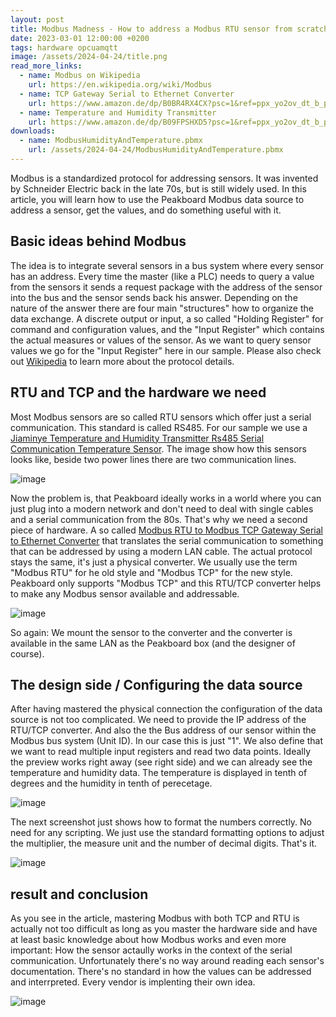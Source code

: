 ```yaml
---
layout: post
title: Modbus Madness - How to address a Modbus RTU sensor from scratch  
date: 2023-03-01 12:00:00 +0200
tags: hardware opcuamqtt
image: /assets/2024-04-24/title.png
read_more_links:
  - name: Modbus on Wikipedia
    url: https://en.wikipedia.org/wiki/Modbus
  - name: TCP Gateway Serial to Ethernet Converter
    url: https://www.amazon.de/dp/B0BR4RX4CX?psc=1&ref=ppx_yo2ov_dt_b_product_details
  - name: Temperature and Humidity Transmitter
    url: https://www.amazon.de/dp/B09FPSHXD5?psc=1&ref=ppx_yo2ov_dt_b_product_details
downloads:
  - name: ModbusHumidityAndTemperature.pbmx
    url: /assets/2024-04-24/ModbusHumidityAndTemperature.pbmx
---
```

Modbus is a standardized protocol for addressing sensors. It was invented by Schneider Electric back in the late 70s, but is still widely used. In this article, you will learn how to use the Peakboard Modbus data source to address a sensor, get the values, and do something useful with it.

## Basic ideas behind Modbus

The idea is to integrate several sensors in a bus system where every sensor has an address. Every time the master (like a PLC) needs to query a value from the sensors it sends a request package with the address of the sensor into the bus and the sensor sends back his answer. Depending on the nature of the answer there are four main "structures" how to organize the data exchange. A discrete output or input, a so called "Holding Register" for command and configuration values, and the "Input Register" which contains the actual measures or values of the sensor. As we want to query sensor values we go for the "Input Register" here in our sample. Please also check out [Wikipedia](https://en.wikipedia.org/wiki/Modbus) to learn more about the protocol details.

## RTU and TCP and the hardware we need

Most Modbus sensors are so called RTU sensors which offer just a serial communication. This standard is called RS485. For our sample we use a [Jiaminye Temperature and Humidity Transmitter Rs485 Serial Communication Temperature Sensor](https://www.amazon.de/dp/B09FPSHXD5?psc=1&ref=ppx_yo2ov_dt_b_product_details). The image show how this sensors looks like, beside two power lines there are two communication lines.

![image](/assets/2024-04-24/010.jpeg)

Now the problem is, that Peakboard ideally works in a world where you can just plug into a modern network and don't need to deal with single cables and a serial communication from the 80s. That's why we need a second piece of hardware. A so called [Modbus RTU to Modbus TCP Gateway Serial to Ethernet Converter]() that translates the serial communication to something that can be addressed by using a modern LAN cable. The actual protocol stays the same, it's just a physical converter. We usually use the term "Modbus RTU" for he old style and "Modbus TCP" for the new style. Peakboard only supports "Modbus TCP" and this RTU/TCP converter helps to make any Modbus sensor available and addressable.

![image](/assets/2024-04-24/020.jpeg)

So again: We mount the sensor to the converter and the converter is available in the same LAN as the Peakboard box (and the designer of course).

## The design side / Configuring the data source

After having mastered the physical connection the configuration of the data source is not too complicated. We need to provide the IP address of the RTU/TCP converter. And also the the Bus address of our sensor within the Modbus bus system (Unit ID). In our case this is just "1". We also define that we want to read multiple input registers and read two data points. Ideally the preview works right away (see right side) and we can already see the temperature and humidity data. The temperature is displayed in tenth of degrees and the humidity in tenth of perecetage.

![image](/assets/2024-04-24/030.png)

The next screenshot just shows how to format the numbers correctly. No need for any scripting. We just use the standard formatting options to adjust the multiplier, the measure unit and the number of decimal digits. That's it.

![image](/assets/2024-04-24/040.png)

## result and conclusion

As you see in the article, mastering Modbus with both TCP and RTU is actually not too difficult as long as you master the hardware side and have at least basic knowledge about how Modbus works and even more important: How the sensor actaully works in the context of the serial communication. Unfortunately there's no way around reading each sensor's documentation. There's no standard in how the values can be addressed and interrpreted. Every vendor is implenting their own idea. 

![image](/assets/2024-04-24/050.png)
